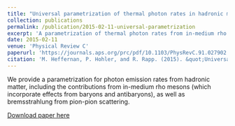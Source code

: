 ```yaml
---
title: "Universal parametrization of thermal photon rates in hadronic matter"
collection: publications
permalink: /publication/2015-02-11-universal-parametrization
excerpt: 'A parametrization of thermal photon rates from in-medium rho mesons, pions, and bremsstrahlung.'
date: 2015-02-11
venue: 'Physical Review C'
paperurl: 'https://journals.aps.org/prc/pdf/10.1103/PhysRevC.91.027902'
citation: 'M. Heffernan, P. Hohler, and R. Rapp. (2015). &quot;Universal parametrization of thermal photon rates in hadronic matter.&quot; <i>Phys. Rev. C</i>. 95(027902).'
---
```

We provide a parametrization for photon emission rates from hadronic matter, including the contributions from in-medium rho mesons (which incorporate effects from baryons and antibaryons), as well as bremsstrahlung from pion-pion scattering.

[Download paper here](https://journals.aps.org/prc/abstract/10.1103/PhysRevC.91.027902)
